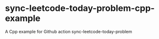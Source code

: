 # sync-leetcode-today-problem-cpp-example
A Cpp example for Github action sync-leetcode-today-problem
